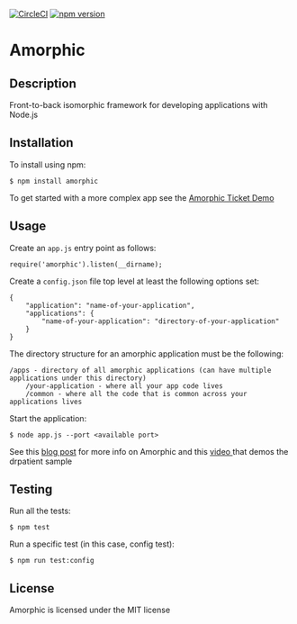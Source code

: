[![CircleCI](https://circleci.com/gh/haven-life/amorphic.svg?style=shield)](https://circleci.com/gh/haven-life/amorphic)
[![npm version](https://badge.fury.io/js/amorphic.svg)](https://badge.fury.io/js/amorphic)

# Amorphic

## Description

Front-to-back isomorphic framework for developing applications with Node.js

## Installation

To install using npm:

    $ npm install amorphic

To get started with a more complex app see the [Amorphic Ticket Demo](https://github.com/selsamman/amorphic-ticket-demo/)

## Usage

Create an `app.js` entry point as follows:

    require('amorphic').listen(__dirname);

Create a `config.json` file top level at least the following options set:

    {
        "application": "name-of-your-application",
        "applications": {
            "name-of-your-application": "directory-of-your-application"
        }
    }

The directory structure for an amorphic application must be the following:

    /apps - directory of all amorphic applications (can have multiple applications under this directory)
        /your-application - where all your app code lives
        /common - where all the code that is common across your applications lives

Start the application:

    $ node app.js --port <available port>

See this [blog post](http://elsamman.com/?p=117) for more info on Amorphic and this
[video ](http://www.screencast.com/t/Z5Y2jMTmJ) that demos the drpatient sample

## Testing

Run all the tests:

    $ npm test

Run a specific test (in this case, config test):

    $ npm run test:config

## License

Amorphic is licensed under the MIT license

